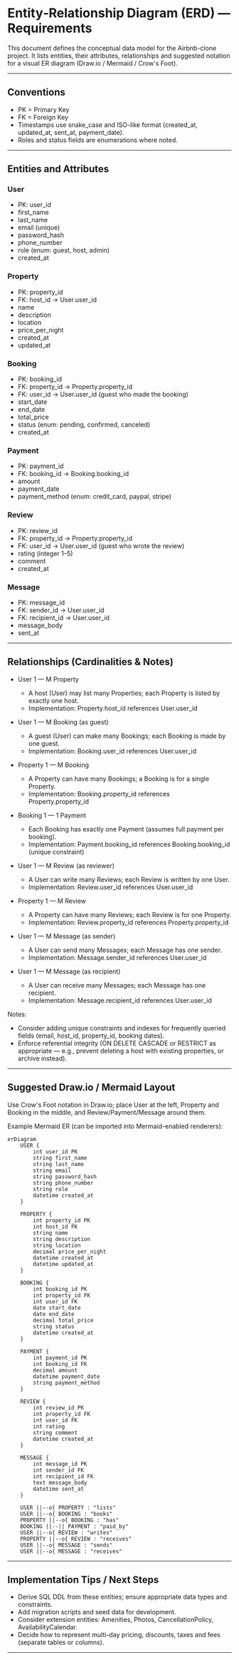 # Entity‑Relationship Diagram (ERD) — Requirements

This document defines the conceptual data model for the Airbnb-clone project. It lists entities, their attributes, relationships and suggested notation for a visual ER diagram (Draw.io / Mermaid / Crow's Foot).

---

## Conventions
- PK = Primary Key  
- FK = Foreign Key  
- Timestamps use snake_case and ISO-like format (created_at, updated_at, sent_at, payment_date).  
- Roles and status fields are enumerations where noted.

---

## Entities and Attributes

### User
- PK: user_id
- first_name
- last_name
- email (unique)
- password_hash
- phone_number
- role (enum: guest, host, admin)
- created_at

### Property
- PK: property_id
- FK: host_id → User.user_id
- name
- description
- location
- price_per_night
- created_at
- updated_at

### Booking
- PK: booking_id
- FK: property_id → Property.property_id
- FK: user_id → User.user_id (guest who made the booking)
- start_date
- end_date
- total_price
- status (enum: pending, confirmed, canceled)
- created_at

### Payment
- PK: payment_id
- FK: booking_id → Booking.booking_id
- amount
- payment_date
- payment_method (enum: credit_card, paypal, stripe)

### Review
- PK: review_id
- FK: property_id → Property.property_id
- FK: user_id → User.user_id (guest who wrote the review)
- rating (integer 1–5)
- comment
- created_at

### Message
- PK: message_id
- FK: sender_id → User.user_id
- FK: recipient_id → User.user_id
- message_body
- sent_at

---

## Relationships (Cardinalities & Notes)

- User 1 — M Property  
  - A host (User) may list many Properties; each Property is listed by exactly one host.
  - Implementation: Property.host_id references User.user_id

- User 1 — M Booking (as guest)  
  - A guest (User) can make many Bookings; each Booking is made by one guest.
  - Implementation: Booking.user_id references User.user_id

- Property 1 — M Booking  
  - A Property can have many Bookings; a Booking is for a single Property.
  - Implementation: Booking.property_id references Property.property_id

- Booking 1 — 1 Payment  
  - Each Booking has exactly one Payment (assumes full payment per booking).
  - Implementation: Payment.booking_id references Booking.booking_id (unique constraint)

- User 1 — M Review (as reviewer)  
  - A User can write many Reviews; each Review is written by one User.
  - Implementation: Review.user_id references User.user_id

- Property 1 — M Review  
  - A Property can have many Reviews; each Review is for one Property.
  - Implementation: Review.property_id references Property.property_id

- User 1 — M Message (as sender)  
  - A User can send many Messages; each Message has one sender.
  - Implementation: Message.sender_id references User.user_id

- User 1 — M Message (as recipient)  
  - A User can receive many Messages; each Message has one recipient.
  - Implementation: Message.recipient_id references User.user_id

Notes:
- Consider adding unique constraints and indexes for frequently queried fields (email, host_id, property_id, booking dates).
- Enforce referential integrity (ON DELETE CASCADE or RESTRICT as appropriate — e.g., prevent deleting a host with existing properties, or archive instead).

---

## Suggested Draw.io / Mermaid Layout

Use Crow's Foot notation in Draw.io; place User at the left, Property and Booking in the middle, and Review/Payment/Message around them.

Example Mermaid ER (can be imported into Mermaid-enabled renderers):

```mermaid
erDiagram
    USER {
        int user_id PK
        string first_name
        string last_name
        string email
        string password_hash
        string phone_number
        string role
        datetime created_at
    }

    PROPERTY {
        int property_id PK
        int host_id FK
        string name
        string description
        string location
        decimal price_per_night
        datetime created_at
        datetime updated_at
    }

    BOOKING {
        int booking_id PK
        int property_id FK
        int user_id FK
        date start_date
        date end_date
        decimal total_price
        string status
        datetime created_at
    }

    PAYMENT {
        int payment_id PK
        int booking_id FK
        decimal amount
        datetime payment_date
        string payment_method
    }

    REVIEW {
        int review_id PK
        int property_id FK
        int user_id FK
        int rating
        string comment
        datetime created_at
    }

    MESSAGE {
        int message_id PK
        int sender_id FK
        int recipient_id FK
        text message_body
        datetime sent_at
    }

    USER ||--o{ PROPERTY : "lists"
    USER ||--o{ BOOKING : "books"
    PROPERTY ||--o{ BOOKING : "has"
    BOOKING ||--|| PAYMENT : "paid_by"
    USER ||--o{ REVIEW : "writes"
    PROPERTY ||--o{ REVIEW : "receives"
    USER ||--o{ MESSAGE : "sends"
    USER ||--o{ MESSAGE : "receives"
```

---

## Implementation Tips / Next Steps
- Derive SQL DDL from these entities; ensure appropriate data types and constraints.
- Add migration scripts and seed data for development.
- Consider extension entities: Amenities, Photos, CancellationPolicy, AvailabilityCalendar.
- Decide how to represent multi-day pricing, discounts, taxes and fees (separate tables or columns).

---



